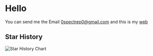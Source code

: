 # Hello

You can send me the Email 0spectrep0@gmail.com
and this is my [web](https://spectre-pro.github.io)

## Star History


<picture>
 <source media="(prefers-color-scheme: dark)" srcset="https://api.star-history.com/svg?repos=spectre-pro/gemini-vpn,spectre-pro/docker-hugo-run&type=Date&theme=dark" />
 <source media="(prefers-color-scheme: light)" srcset="https://api.star-history.com/svg?repos=spectre-pro/gemini-vpn,spectre-pro/docker-hugo-run&type=Date" />
 <img alt="Star History Chart" src="https://api.star-history.com/svg?repos=spectre-pro/gemini-vpn,spectre-pro/docker-hugo-run&type=Date" />
</picture>
<!--
**SPECTRE-PRO/spectre-pro** is a ✨ _special_ ✨ repository because its `README.md` (this file) appears on your GitHub profile.

Here are some ideas to get you started:

- 🔭 I’m currently working on ...
- 🌱 I’m currently learning ...
- 👯 I’m looking to collaborate on ...
- 🤔 I’m looking for help with ...
- 💬 Ask me about ...
- 📫 How to reach me: ...
- 😄 Pronouns: ...
- ⚡ Fun fact: ...
-->

